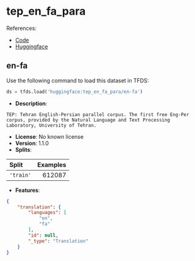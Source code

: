 # tep_en_fa_para

References:

*   [Code](https://github.com/huggingface/datasets/blob/master/datasets/tep_en_fa_para)
*   [Huggingface](https://huggingface.co/datasets/tep_en_fa_para)


## en-fa


Use the following command to load this dataset in TFDS:

```python
ds = tfds.load('huggingface:tep_en_fa_para/en-fa')
```

*   **Description**:

```
TEP: Tehran English-Persian parallel corpus. The first free Eng-Per corpus, provided by the Natural Language and Text Processing Laboratory, University of Tehran.
```

*   **License**: No known license
*   **Version**: 1.1.0
*   **Splits**:

Split  | Examples
:----- | -------:
`'train'` | 612087

*   **Features**:

```json
{
    "translation": {
        "languages": [
            "en",
            "fa"
        ],
        "id": null,
        "_type": "Translation"
    }
}
```


